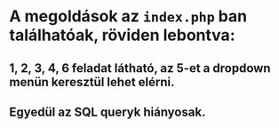 # A megoldások az `index.php` ban találhatóak, röviden lebontva:

## 1, 2, 3, 4, 6 feladat látható, az 5-et a dropdown menün keresztül lehet elérni.

## Egyedül az SQL queryk hiányosak.
